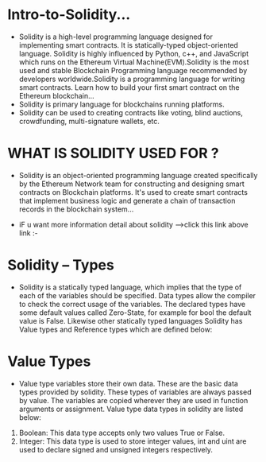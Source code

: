 # Intro-to-Solidity...
* Solidity is a high-level programming language designed for implementing smart contracts. It is statically-typed object-oriented language. Solidity is highly influenced by Python, c++, and JavaScript which runs on the Ethereum Virtual Machine(EVM).Solidity is the most used and stable Blockchain Programming language recommended by developers worldwide.Solidity is a programming language for writing smart contracts. Learn how to build your first smart contract on the Ethereum blockchain...
* Solidity is primary language for blockchains running platforms.
* Solidity can be used to creating contracts like voting, blind auctions, crowdfunding, multi-signature wallets, etc.

# WHAT IS SOLIDITY USED FOR ?
* Solidity is an object-oriented programming language created specifically by the Ethereum Network team for constructing and designing smart contracts on Blockchain platforms. It's used to create smart contracts that implement business logic and generate a chain of transaction records in the blockchain system...

* iF u want more information detail about solidity  -->click this link above link :-

# Solidity – Types
* Solidity is a statically typed language, which implies that the type of each of the variables should be specified. Data types allow the compiler to check the correct usage of the variables. The declared types have some default values called Zero-State, for example for bool the default value is False. Likewise other statically typed languages Solidity has Value types and Reference types which are defined below:

# Value Types
* Value type variables store their own data. These are the basic data types provided by solidity. These types of variables are always passed by value. The variables are copied wherever they are used in function arguments or assignment. Value type data types in solidity are listed below: 
1) Boolean: This data type accepts only two values True or False.
2) Integer: This data type is used to store integer values, int and uint are used to declare signed and unsigned integers respectively.
 
